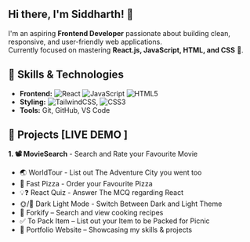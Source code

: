 ## Hi there, I'm Siddharth! 👋

I'm an aspiring **Frontend Developer** passionate about building clean, responsive, and user-friendly web applications.  
Currently focused on mastering **React.js, JavaScript, HTML, and CSS** 🚀. 


## 🔨 Skills & Technologies
- **Frontend:** ![React](https://img.shields.io/badge/React-20232A?style=for-the-badge&logo=react&logoColor=61DAFB)  ![JavaScript](https://img.shields.io/badge/JavaScript-38B2AC?style=for-the-badge&logo=JavaScript&logoColor=ffe066)  ![HTML5](https://img.shields.io/badge/HTML5-38B2AC?style=for-the-badge&logo=HTML5&logoColor=ffe066)  
- **Styling:** ![TailwindCSS](https://img.shields.io/badge/Tailwind_CSS-38B2AC?style=for-the-badge&logo=tailwind-css&logoColor=white), ![CSS3](https://img.shields.io/badge/CSS3-38B2AC?style=for-the-badge&logo=CSS3&logoColor=ffe066)   
- **Tools:** Git, GitHub, VS Code  


## 🚀 Projects [LIVE DEMO ]
**1. 📽️ MovieSearch** - Search and Rate your Favourite Movie
- 🌏 WorldTour - List out The Adventure City you went too
- 🍕 Fast Pizza - Order your Favourite Pizza
- 💡❓ React Quiz - Answer The MCQ regarding React
- 🌞/🌛 Dark Light Mode - Switch Between Dark and Light Theme
- 🍴 Forkify – Search and view cooking recipes  
- ✅ To Pack Item – List out your Item to be Packed for Picnic  
- 🎨 Portfolio Website – Showcasing my skills & projects  

